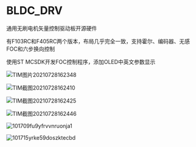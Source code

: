# BLDC_DRV

通用无刷电机矢量控制驱动板开源硬件

有F103RC和F405RC两个版本，布局几乎完全一致，支持霍尔、编码器、无感FOC和六步换向控制

使用ST MCSDK开发FOC控制程序，添加OLED中英文参数显示

![TIM图片20210728162348](https://user-images.githubusercontent.com/23308519/138413285-8134f4e8-64fb-4be6-a6c7-1625a2ad59a7.png)

![TIM截图20210728162410](https://user-images.githubusercontent.com/23308519/138413321-fe5a0d0f-ec2b-43ac-98ac-9a017c571207.jpg)

![TIM截图20210728162425](https://user-images.githubusercontent.com/23308519/138413341-d53b4f31-c998-44d6-a8c9-77535eb5a49d.jpg)

![TIM截图20210728162446](https://user-images.githubusercontent.com/23308519/138413374-b56e0b3b-1fc8-4a42-96f6-a4a1eed6cef0.jpg)

![101709fu9yfrvvnruonja1](https://user-images.githubusercontent.com/23308519/138413405-a6f24458-010b-4355-a4d9-78fa9901dd35.jpg)

![101715yrke59doszktecbd](https://user-images.githubusercontent.com/23308519/138413426-07ecf5fa-c5cd-4ddb-b9de-31a391d6e1da.jpg)

